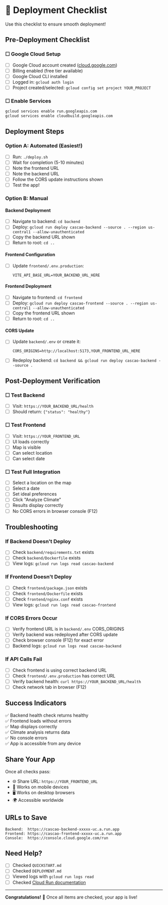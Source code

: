 # 🚀 Deployment Checklist

Use this checklist to ensure smooth deployment!

## Pre-Deployment Checklist

### ☐ Google Cloud Setup
- [ ] Google Cloud account created ([cloud.google.com](https://cloud.google.com))
- [ ] Billing enabled (free tier available)
- [ ] Google Cloud CLI installed
- [ ] Logged in: `gcloud auth login`
- [ ] Project created/selected: `gcloud config set project YOUR_PROJECT`

### ☐ Enable Services
```bash
gcloud services enable run.googleapis.com
gcloud services enable cloudbuild.googleapis.com
```

## Deployment Steps

### Option A: Automated (Easiest!)
- [ ] Run: `./deploy.sh`
- [ ] Wait for completion (5-10 minutes)
- [ ] Note the frontend URL
- [ ] Note the backend URL
- [ ] Follow the CORS update instructions shown
- [ ] Test the app!

### Option B: Manual

#### Backend Deployment
- [ ] Navigate to backend: `cd backend`
- [ ] Deploy: `gcloud run deploy cascao-backend --source . --region us-central1 --allow-unauthenticated`
- [ ] Copy the backend URL shown
- [ ] Return to root: `cd ..`

#### Frontend Configuration
- [ ] Update `frontend/.env.production`:
  ```
  VITE_API_BASE_URL=YOUR_BACKEND_URL_HERE
  ```

#### Frontend Deployment
- [ ] Navigate to frontend: `cd frontend`
- [ ] Deploy: `gcloud run deploy cascao-frontend --source . --region us-central1 --allow-unauthenticated`
- [ ] Copy the frontend URL shown
- [ ] Return to root: `cd ..`

#### CORS Update
- [ ] Update `backend/.env` or create it:
  ```
  CORS_ORIGINS=http://localhost:5173,YOUR_FRONTEND_URL_HERE
  ```
- [ ] Redeploy backend: `cd backend && gcloud run deploy cascao-backend --source .`

## Post-Deployment Verification

### ☐ Test Backend
- [ ] Visit: `https://YOUR_BACKEND_URL/health`
- [ ] Should return: `{"status": "healthy"}`

### ☐ Test Frontend
- [ ] Visit: `https://YOUR_FRONTEND_URL`
- [ ] UI loads correctly
- [ ] Map is visible
- [ ] Can select location
- [ ] Can select date

### ☐ Test Full Integration
- [ ] Select a location on the map
- [ ] Select a date
- [ ] Set ideal preferences
- [ ] Click "Analyze Climate"
- [ ] Results display correctly
- [ ] No CORS errors in browser console (F12)

## Troubleshooting

### If Backend Doesn't Deploy
- [ ] Check `backend/requirements.txt` exists
- [ ] Check `backend/Dockerfile` exists
- [ ] View logs: `gcloud run logs read cascao-backend`

### If Frontend Doesn't Deploy
- [ ] Check `frontend/package.json` exists
- [ ] Check `frontend/Dockerfile` exists
- [ ] Check `frontend/nginx.conf` exists
- [ ] View logs: `gcloud run logs read cascao-frontend`

### If CORS Errors Occur
- [ ] Verify frontend URL is in `backend/.env` CORS_ORIGINS
- [ ] Verify backend was redeployed after CORS update
- [ ] Check browser console (F12) for exact error
- [ ] Backend logs: `gcloud run logs read cascao-backend`

### If API Calls Fail
- [ ] Check frontend is using correct backend URL
- [ ] Check `frontend/.env.production` has correct URL
- [ ] Verify backend health: `curl https://YOUR_BACKEND_URL/health`
- [ ] Check network tab in browser (F12)

## Success Indicators

✅ Backend health check returns healthy  
✅ Frontend loads without errors  
✅ Map displays correctly  
✅ Climate analysis returns data  
✅ No console errors  
✅ App is accessible from any device  

## Share Your App

Once all checks pass:
- 🌐 Share URL: `https://YOUR_FRONTEND_URL`
- 📱 Works on mobile devices
- 🖥️ Works on desktop browsers
- 🌍 Accessible worldwide

## URLs to Save

```
Backend:  https://cascao-backend-xxxxx-uc.a.run.app
Frontend: https://cascao-frontend-xxxxx-uc.a.run.app
Console:  https://console.cloud.google.com/run
```

## Need Help?

- [ ] Checked `QUICKSTART.md`
- [ ] Checked `DEPLOYMENT.md`
- [ ] Viewed logs with `gcloud run logs read`
- [ ] Checked [Cloud Run documentation](https://cloud.google.com/run/docs)

---

**Congratulations!** 🎉 Once all items are checked, your app is live!
